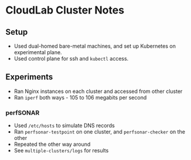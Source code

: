 # CloudLab Cluster Notes

## Setup

* Used dual-homed bare-metal machines, and set up Kubernetes on experimental plane.
* Used control plane for ssh and `kubectl` access.


## Experiments

* Ran Nginx instances on each cluster and accessed from other cluster
* Ran `iperf` both ways - 105 to 106 megabits per second


### perfSONAR

* Used `/etc/hosts` to simulate DNS records
* Ran `perfsonar-testpoint` on one cluster, and `perfsonar-checker` on the other
* Repeated the other way around
* See `multiple-clusters/logs` for results


